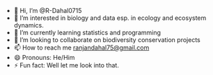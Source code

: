- 👋 Hi, I’m @R-Dahal0715
- 👀 I’m interested in biology and data esp. in ecology and ecosystem dynamics. 
- 🌱 I’m currently learning statistics and programming
- 💞️ I’m looking to collaborate on biodiversity conservation projects
- 📫 How to reach me ranjandahal75@gmail.com
- 😄 Pronouns: He/Him
- ⚡ Fun fact: Well let me look into that.

<!---
R-Dahal0715/R-Dahal0715 is a ✨ special ✨ repository because its `README.md` (this file) appears on your GitHub profile.
You can click the Preview link to take a look at your changes.
--->
